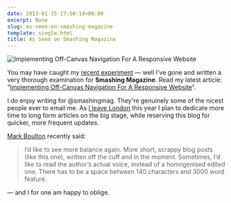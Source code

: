 ```yaml
---
date: 2013-01-15 17:50:14+00:00
excerpt: None
slug: as-seen-on-smashing-magazine
template: single.html
title: As Seen on Smashing Magazine
---
```


![Implementing Off-Canvas Navigation For A Responsive Website](/images/2013/01/smashing-magazine-article.png)

You may have caught my [recent experiment](/2012/12/22/a-responsive-off-canvas-menu-with-css-transforms-and-transitions/) — well I've gone and written a very thorough examination for **Smashing Magazine**. Read my latest article: “[Implementing Off-Canvas Navigation For A Responsive Website](http://coding.smashingmagazine.com/2013/01/15/off-canvas-navigation-for-responsive-website/)”.

I do enjoy writing for @smashingmag. They're genuinely some of the nicest people ever to email me. As [I leave London](/2012/12/30/a-new-beginning/) this year I plan to dedicate more time to long form articles on the big stage, while reserving this blog for quicker, more frequent updates.

[Mark Boulton](http://markboulton.co.uk/journal/shorterlongform) recently said:

> I’d like to see more balance again. More short, scrappy blog posts (like this one), written off the cuff and in the moment. Sometimes, I’d like to read the author’s actual voice, instead of a homogenised edited one. There has to be a space between 140 characters and 3000 word feature.

— and I for one am happy to oblige.
